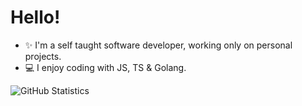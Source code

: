 # Hello!

- ✨ I'm a self taught software developer, working only on personal projects.
- 💻 I enjoy coding with JS, TS & Golang.


![GitHub Statistics](https://github-readme-stats.vercel.app/api?username=arlomoretti&show_icons=true&hide_border=true&theme=nord )

<!---
arcccan/arcccan is a ✨ special ✨ repository because its `README.md` (this file) appears on your GitHub profile.
You can click the Preview link to take a look at your changes.
--->
